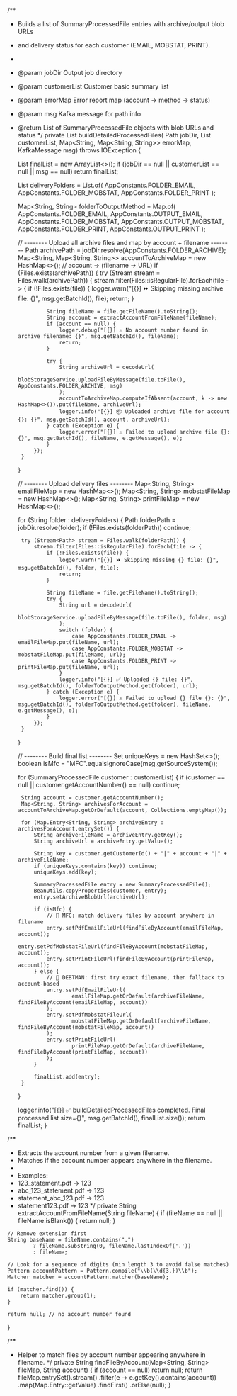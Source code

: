 /**
 * Builds a list of SummaryProcessedFile entries with archive/output blob URLs
 * and delivery status for each customer (EMAIL, MOBSTAT, PRINT).
 *
 * @param jobDir        Output job directory
 * @param customerList  Customer basic summary list
 * @param errorMap      Error report map (account -> method -> status)
 * @param msg           Kafka message for path info
 * @return List of SummaryProcessedFile objects with blob URLs and status
 */
private List<SummaryProcessedFile> buildDetailedProcessedFiles(
        Path jobDir,
        List<SummaryProcessedFile> customerList,
        Map<String, Map<String, String>> errorMap,
        KafkaMessage msg) throws IOException {

    List<SummaryProcessedFile> finalList = new ArrayList<>();
    if (jobDir == null || customerList == null || msg == null) return finalList;

    List<String> deliveryFolders = List.of(
            AppConstants.FOLDER_EMAIL,
            AppConstants.FOLDER_MOBSTAT,
            AppConstants.FOLDER_PRINT
    );

    Map<String, String> folderToOutputMethod = Map.of(
            AppConstants.FOLDER_EMAIL, AppConstants.OUTPUT_EMAIL,
            AppConstants.FOLDER_MOBSTAT, AppConstants.OUTPUT_MOBSTAT,
            AppConstants.FOLDER_PRINT, AppConstants.OUTPUT_PRINT
    );

    // -------- Upload all archive files and map by account + filename --------
    Path archivePath = jobDir.resolve(AppConstants.FOLDER_ARCHIVE);
    Map<String, Map<String, String>> accountToArchiveMap = new HashMap<>(); // account -> (filename -> URL)
    if (Files.exists(archivePath)) {
        try (Stream<Path> stream = Files.walk(archivePath)) {
            stream.filter(Files::isRegularFile).forEach(file -> {
                if (!Files.exists(file)) {
                    logger.warn("[{}] ⏩ Skipping missing archive file: {}", msg.getBatchId(), file);
                    return;
                }

                String fileName = file.getFileName().toString();
                String account = extractAccountFromFileName(fileName);
                if (account == null) {
                    logger.debug("[{}] ⚠️ No account number found in archive filename: {}", msg.getBatchId(), fileName);
                    return;
                }

                try {
                    String archiveUrl = decodeUrl(
                            blobStorageService.uploadFileByMessage(file.toFile(), AppConstants.FOLDER_ARCHIVE, msg)
                    );
                    accountToArchiveMap.computeIfAbsent(account, k -> new HashMap<>()).put(fileName, archiveUrl);
                    logger.info("[{}] 📦 Uploaded archive file for account {}: {}", msg.getBatchId(), account, archiveUrl);
                } catch (Exception e) {
                    logger.error("[{}] ⚠️ Failed to upload archive file {}: {}", msg.getBatchId(), fileName, e.getMessage(), e);
                }
            });
        }
    }

    // -------- Upload delivery files --------
    Map<String, String> emailFileMap = new HashMap<>();
    Map<String, String> mobstatFileMap = new HashMap<>();
    Map<String, String> printFileMap = new HashMap<>();

    for (String folder : deliveryFolders) {
        Path folderPath = jobDir.resolve(folder);
        if (!Files.exists(folderPath)) continue;

        try (Stream<Path> stream = Files.walk(folderPath)) {
            stream.filter(Files::isRegularFile).forEach(file -> {
                if (!Files.exists(file)) {
                    logger.warn("[{}] ⏩ Skipping missing {} file: {}", msg.getBatchId(), folder, file);
                    return;
                }

                String fileName = file.getFileName().toString();
                try {
                    String url = decodeUrl(
                            blobStorageService.uploadFileByMessage(file.toFile(), folder, msg)
                    );
                    switch (folder) {
                        case AppConstants.FOLDER_EMAIL -> emailFileMap.put(fileName, url);
                        case AppConstants.FOLDER_MOBSTAT -> mobstatFileMap.put(fileName, url);
                        case AppConstants.FOLDER_PRINT -> printFileMap.put(fileName, url);
                    }
                    logger.info("[{}] ✅ Uploaded {} file: {}", msg.getBatchId(), folderToOutputMethod.get(folder), url);
                } catch (Exception e) {
                    logger.error("[{}] ⚠️ Failed to upload {} file {}: {}", msg.getBatchId(), folderToOutputMethod.get(folder), fileName, e.getMessage(), e);
                }
            });
        }
    }

    // -------- Build final list --------
    Set<String> uniqueKeys = new HashSet<>();
    boolean isMfc = "MFC".equalsIgnoreCase(msg.getSourceSystem());

    for (SummaryProcessedFile customer : customerList) {
        if (customer == null || customer.getAccountNumber() == null) continue;

        String account = customer.getAccountNumber();
        Map<String, String> archivesForAccount = accountToArchiveMap.getOrDefault(account, Collections.emptyMap());

        for (Map.Entry<String, String> archiveEntry : archivesForAccount.entrySet()) {
            String archiveFileName = archiveEntry.getKey();
            String archiveUrl = archiveEntry.getValue();

            String key = customer.getCustomerId() + "|" + account + "|" + archiveFileName;
            if (uniqueKeys.contains(key)) continue;
            uniqueKeys.add(key);

            SummaryProcessedFile entry = new SummaryProcessedFile();
            BeanUtils.copyProperties(customer, entry);
            entry.setArchiveBlobUrl(archiveUrl);

            if (isMfc) {
                // 🔹 MFC: match delivery files by account anywhere in filename
                entry.setPdfEmailFileUrl(findFileByAccount(emailFileMap, account));
                entry.setPdfMobstatFileUrl(findFileByAccount(mobstatFileMap, account));
                entry.setPrintFileUrl(findFileByAccount(printFileMap, account));
            } else {
                // 🔹 DEBTMAN: first try exact filename, then fallback to account-based
                entry.setPdfEmailFileUrl(
                        emailFileMap.getOrDefault(archiveFileName, findFileByAccount(emailFileMap, account))
                );
                entry.setPdfMobstatFileUrl(
                        mobstatFileMap.getOrDefault(archiveFileName, findFileByAccount(mobstatFileMap, account))
                );
                entry.setPrintFileUrl(
                        printFileMap.getOrDefault(archiveFileName, findFileByAccount(printFileMap, account))
                );
            }

            finalList.add(entry);
        }
    }

    logger.info("[{}] ✅ buildDetailedProcessedFiles completed. Final processed list size={}", msg.getBatchId(), finalList.size());
    return finalList;
}

/**
 * Extracts the account number from a given filename.
 * Matches if the account number appears anywhere in the filename.
 *
 * Examples:
 *   123_statement.pdf         -> 123
 *   abc_123_statement.pdf     -> 123
 *   statement_abc_123.pdf     -> 123
 *   statement123.pdf          -> 123
 */
private String extractAccountFromFileName(String fileName) {
    if (fileName == null || fileName.isBlank()) {
        return null;
    }

    // Remove extension first
    String baseName = fileName.contains(".")
            ? fileName.substring(0, fileName.lastIndexOf('.'))
            : fileName;

    // Look for a sequence of digits (min length 3 to avoid false matches)
    Pattern accountPattern = Pattern.compile("\\b(\\d{3,})\\b");
    Matcher matcher = accountPattern.matcher(baseName);

    if (matcher.find()) {
        return matcher.group(1);
    }

    return null; // no account number found
}

/**
 * Helper to match files by account number appearing anywhere in filename.
 */
private String findFileByAccount(Map<String, String> fileMap, String account) {
    if (account == null) return null;
    return fileMap.entrySet().stream()
            .filter(e -> e.getKey().contains(account))
            .map(Map.Entry::getValue)
            .findFirst()
            .orElse(null);
}
